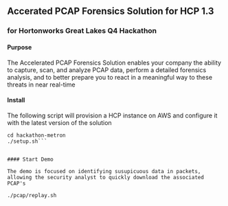 ## Accerated PCAP Forensics Solution for HCP 1.3
### for Hortonworks Great Lakes Q4 Hackathon 

#### Purpose

The Accelerated PCAP Forensics Solution enables your company the ability to capture, scan, and analyze PCAP data, perform a detailed forensics analysis, and to better prepare you to react in a meaningful way to these threats in near real-time

#### Install

The following script will provision a HCP instance on AWS and configure it with the latest version of the solution

```git clone https://github.com/ravindra-kandula/hackathon-metron
cd hackathon-metron
./setup.sh```


#### Start Demo

The demo is focused on identifying susupicuous data in packets, allowing the security analyst to quickly download the associated PCAP's

./pcap/replay.sh

